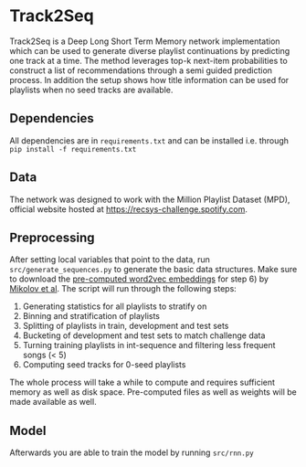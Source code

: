 # Track2Seq
Track2Seq is a Deep Long Short Term Memory network implementation which can be used to generate diverse playlist continuations by predicting one track at a time. The method leverages top-k next-item probabilities to construct a list of recommendations through a semi guided prediction process. In addition the setup shows how title information can be used for playlists when no seed tracks are available. 

## Dependencies
All dependencies are in `requirements.txt` and can be installed i.e. through `pip install -f requirements.txt`

## Data
The network was designed to work with the Million Playlist Dataset (MPD), official website hosted at https://recsys-challenge.spotify.com. 

## Preprocessing
After setting local variables that point to the data, run `src/generate_sequences.py` to generate the basic data structures. Make sure to download the [pre-computed word2vec embeddings](https://github.com/mmihaltz/word2vec-GoogleNews-vectors) for step 6) by [Mikolov et al](https://code.google.com/archive/p/word2vec/). The script will run through the following steps:

1) Generating statistics for all playlists to stratify on
2) Binning and stratification of playlists
3) Splitting of playlists in train, development and test sets
4) Bucketing of development and test sets to match challenge data
5) Turning training playlists in int-sequence and filtering less frequent songs (< 5)
6) Computing seed tracks for 0-seed playlists

The whole process will take a while to compute and requires sufficient memory as well as disk space. Pre-computed files as well as weights will be made available as well. 

## Model
Afterwards you are able to train the model by running `src/rnn.py`
